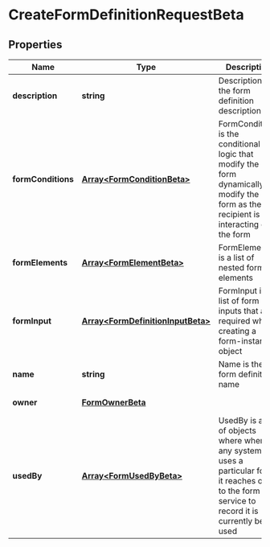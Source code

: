 # CreateFormDefinitionRequestBeta

## Properties

Name | Type | Description | Notes
------------ | ------------- | ------------- | -------------
**description** | **string** | Description is the form definition description | [optional] [default to undefined]
**formConditions** | [**Array&lt;FormConditionBeta&gt;**](FormConditionBeta.md) | FormConditions is the conditional logic that modify the form dynamically modify the form as the recipient is interacting out the form | [optional] [default to undefined]
**formElements** | [**Array&lt;FormElementBeta&gt;**](FormElementBeta.md) | FormElements is a list of nested form elements | [optional] [default to undefined]
**formInput** | [**Array&lt;FormDefinitionInputBeta&gt;**](FormDefinitionInputBeta.md) | FormInput is a list of form inputs that are required when creating a form-instance object | [optional] [default to undefined]
**name** | **string** | Name is the form definition name | [default to undefined]
**owner** | [**FormOwnerBeta**](FormOwnerBeta.md) |  | [default to undefined]
**usedBy** | [**Array&lt;FormUsedByBeta&gt;**](FormUsedByBeta.md) | UsedBy is a list of objects where when any system uses a particular form it reaches out to the form service to record it is currently being used | [optional] [default to undefined]

